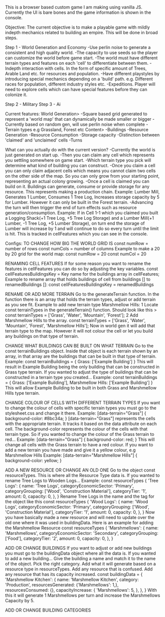 This is a browser based custom game I am making using vanilla JS.
Currently the UI is bare bones and the game information is shown in the console.

Objective:
The current objective is to make a playable game with mildly indepth mechanics related to building an empire. This will be done in broad steps.

Step 1 - World Generation and Economy
    -Use perlin noise to generate a consistent and high quality world.
    -The capacity to use seeds so the player can customize the world before game start.
    -The world must have different terrain types and features on each 'cell' to differentiate between them.
    -Indepth interaction with cells. In the form of specific amount of Trees, Arable Land etc. for resources and population.
    -Have different playstyles by introducing special mechanics depending on a 'build' path. e.g. Different races for population, different industry styles etc.
    -Expeditions. Player will need to explore cells which can have special features before they can colonize it.

Step 2 - Military
Step 3 - Ai

Current features:
World Generation>
    -Square based grid generated to represent a 'world map' that can dynamically be made smaller or bigger
    -Currently based on random gen, will use perlin noise when complete
    -Terrain types e.g Grassland, Forest etc
Content>
    -Buildings
    -Resource Generation
    -Resource Consumption
    -Storage capacity
    -Distinction between 'claimed' and 'unclaimed' cells
    -Turns

What can you actually do with the current version?
    -Currently the world is just generated on start up. 
    -Then you can claim any cell which represents you settling somewhere on game start.
    -Which terrain type you pick will determine what kind of building you can construct.
    -Once you claim a cell you can only claim adjacent cells which means you cannot claim two cells on the other side of the map. So you can only grow from your starting point, representing an actual colony growing.
    -Once a cell is claimed you can build on it. Buildings can generate, consume or provide storage for any resource. This represents making a production chain.
    Example: Lumber Mill, Generates 1 Lumber, Consumes 1 Tree Log, Increases storage capacity by 5 for Lumber. However it can only be built in the Forest terrain.
    -Advancing the turn will then trigger the end of turn effects such as resource generation/consumption. 
    Example: If in Cell 1-1 which you claimed you built a Logging Shack(+1 Tree Log, +5 Tree Log Storage) and a Lumber Mill(+1 Lumber, -1 Tree Log, +5 Lumber Storage), on turn end the storage of Lumber will increase by 1 and will continue to do so every turn until the limit is hit. This is tracked in cellFeatures which you can see in the console.

Configs:
TO CHANGE HOW BIG THE WORLD GRID IS
    const numRow = number of rows
    const numCols = number of columns
Example to make a 20 by 20 grid for the world map:
    const numRow = 20
    const numCol = 20

RENAMING CELL FEATURES
If for some reason you want to rename the features in cellFeatures you can do so by adjusting the key variables.
    const cellFeaturesBuildingsKey = Key name for the buildings array in cellFeatures;
Example to rename array that holds buildings of cell from buildings [] to renamedBuildings []:
    const cellFeaturesBuildingsKey = renamedBuildings

RENAME OR ADD MORE TERRAIN
Go to the generateTerrain function. In the function there is an array that holds the terrain types, adjust or add terrain
as you see fit.
Example to add new terrain type Marshmellow Hills:
   1 Locate const terrainTypes in the generateTerrain() function.
    Should look like this >  const terrainTypes = ['Grass', 'Water', 'Mountain', 'Forest'];
   2 Add Marshmellow Hills to the array.
    const terrainTypes = ['Grass', 'Water', 'Mountain', 'Forest', 'Marshmellow Hills'];
    Now in world gen it will add that terrain type to the map. However it will not colour the cell or let you build any buildings on that type of terrain.

CHANGE WHAT BUILDINGS CAN BE BUILT ON WHAT TERRAIN
    Go to the const terrainBuildings object. Inside that object is each terrain shown by an array, in that array are the buildings that can be built in that type of terrain.
Example:
    const terrainBuildings = {
    Grass: ['Example Building']
    }
This will result in Example Building being the only building that can be constructed in Grass type terrain.
If you wanted to adjust the type of buildings that can be constructed in a terrain type you created...
Example:
    const terrainBuildings = {
    Grass: ['Example Building'],
    Marshmellow Hills: ['Example Building']
    }
This will allow Example Building to be built in both Grass and Marshmellow Hills type terrain.

CHANGE COLOUR OF CELLS WITH DIFFERENT TERRAIN TYPES
If you want to change the colour of cells with specific terrain types you must go to the stylesheet.css and change it there.
Example:
    [data-terrain="Grass"] {
    background-color: #8bc34a; 
    }
[data-terrain="Grass"] represents the cells with the appropriate terrain. It tracks it based on the data attribute on each cell. The background-color represents the colour of the cells with that terrain type. So if you wanted to change the colour of the Grass terrain to red...
Example:
    [data-terrain="Grass"] {
    background-color: red; 
    }
This will change all cells with the Grass terrain to have a red colour. If you want to add a new terrain you have made and give it a yellow colour, e.g Marshmellow Hills
Example:
    [data-terrain="Marshmellow Hills"] {
    background-color: yellow; 
    }

ADD A NEW RESOURCE OR CHANGE AN OLD ONE
Go to the object const resourceTypes. This is where all the Resource Type data is. 
If you wanted to rename Tree Logs to Wooden Logs...
Example:
    const resourceTypes {
        'Tree Logs': {
        name: 'Tree Logs',
        categoryEconomicSector: 'Primary',
        categoryGrouping: ['Wood', 'Construction Material'],
        categoryTier: '1',
        amount: 0,
        capacity: 0,
        },
    }
Rename Tree Logs in the name and the tag for the object like this
    const resourceTypes {
        'Wood Logs': {
        name: 'Wood Logs',
        categoryEconomicSector: 'Primary',
        categoryGrouping: ['Wood', 'Construction Material'],
        categoryTier: '1',
        amount: 0,
        capacity: 0,
        },
    }
Now you have basically made a new resource and will need to update over the old one where it was used in buildingData.
Here is an example for adding the Marshmellow Resource
     const resourceTypes {
        'Marshmellows': {
        name: 'Marshmellows',
        categoryEconomicSector: 'Secondary',
        categoryGrouping: ['Food'],
        categoryTier: '2',
        amount: 0,
        capacity: 0,
        },
    }

ADD OR CHANGE BUILDINGS
If you want to adjust or add new buildings you must go to the buildingData object where all the data is.
If you wanted to add a new building...
Give the building a name and match it to the name of the object. Pick the right category. Add what it will generate based on a resource type in resourceTypes. Add any resource that is confused. Add any resource that has its capacity increased.
    const buildingData = {
    'Marshmellow Kitchen': {
        name: 'Marshmellow Kitchen',
        category: 'Production',
        resourcesGenerated: {'Marshmellows': 1,},
        resourcesConsumed: {},
        capacityIncrease: {
        'Marshmellows': 5,
        },
        },
    }
With this it will generate 1 Marshmellows per turn and increase the Marshmellows Capacity by 5.

ADD OR CHANGE BUILDING CATEGORIES
